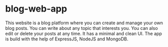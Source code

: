 # blog-web-app
This website is a blog platform where you can create and manage your own blog posts. You can write about any topic that interests you. You can also edit or delete your posts at any time. It has a minimal and clean UI. The app is build with the help of ExpressJS, NodeJS and MongoDB.

